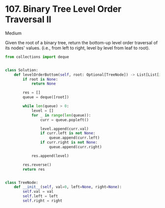 # 107. Binary Tree Level Order Traversal II

Medium

Given the root of a binary tree, return the bottom-up level order traversal of its nodes' values. (i.e., from left to right, level by level from leaf to root).

```python
from collections import deque


class Solution:
    def levelOrderBottom(self, root: Optional[TreeNode]) -> List[List[int]]:
        if root is None:
            return None

        res = []
        queue = deque([root])

        while len(queue) > 0:
            level = []
            for _ in range(len(queue)):
                curr = queue.popleft()

                level.append(curr.val)
                if curr.left is not None:
                    queue.append(curr.left)
                if curr.right is not None:
                    queue.append(curr.right)

            res.append(level)

        res.reverse()
        return res


class TreeNode:
    def __init__(self, val=0, left=None, right=None):
        self.val = val
        self.left = left
        self.right = right
```
